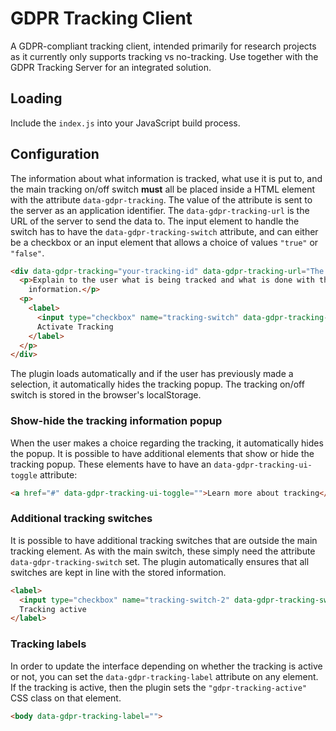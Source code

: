 # GDPR Tracking Client

A GDPR-compliant tracking client, intended primarily for research projects
as it currently only supports tracking vs no-tracking. Use together with the
GDPR Tracking Server for an integrated solution.

## Loading

Include the `index.js` into your JavaScript build process.

## Configuration

The information about what information is tracked, what use it is put to, and
the main tracking on/off switch **must** all be placed inside a HTML element
with the attribute `data-gdpr-tracking`. The value of the attribute is sent to
the server as an application identifier. The `data-gdpr-tracking-url` is the
URL of the server to send the data to. The input element to handle the switch
has to have the `data-gdpr-tracking-switch` attribute, and can either be a
checkbox or an input element that allows a choice of values `"true"` or `"false"`.

```html
<div data-gdpr-tracking="your-tracking-id" data-gdpr-tracking-url="The URL to send tracking data to">
  <p>Explain to the user what is being tracked and what is done with the tracking
    information.</p>
  <p>
    <label>
      <input type="checkbox" name="tracking-switch" data-gdpr-tracking-switch=""/>
      Activate Tracking
    </label>
  </p>
</div>
```

The plugin loads automatically and if the user has previously made a selection,
it automatically hides the tracking popup. The tracking on/off switch is stored
in the browser's localStorage.

### Show-hide the tracking information popup

When the user makes a choice regarding the tracking, it automatically hides the
popup. It is possible to have additional elements that show or hide the tracking
popup. These elements have to have an `data-gdpr-tracking-ui-toggle` attribute:

```html
<a href="#" data-gdpr-tracking-ui-toggle="">Learn more about tracking</a>
```

### Additional tracking switches

It is possible to have additional tracking switches that are outside the
main tracking element. As with the main switch, these simply need the attribute
`data-gdpr-tracking-switch` set. The plugin automatically ensures that all
switches are kept in line with the stored information.

```html
<label>
  <input type="checkbox" name="tracking-switch-2" data-gdpr-tracking-switch=""/>
  Tracking active
</label>
```

### Tracking labels

In order to update the interface depending on whether the tracking is active or not,
you can set the `data-gdpr-tracking-label` attribute on any element. If the
tracking is active, then the plugin sets the `"gdpr-tracking-active"` CSS
class on that element.

```html
<body data-gdpr-tracking-label="">
```
